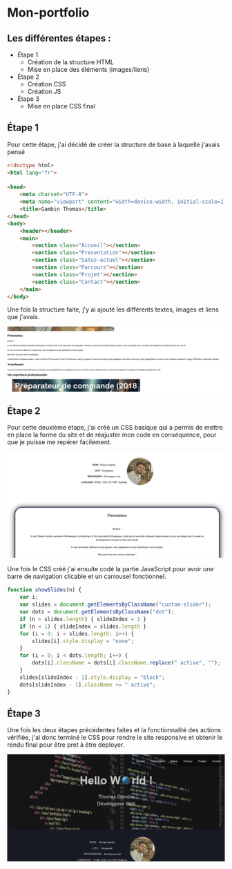 # Mon-portfolio

## Les différentes étapes :

* Étape 1
  * Création de la structure HTML
  * Mise en place des éléments (images/liens)
* Étape 2
  * Création CSS
  * Création JS
* Étape 3
  * Mise en place CSS final

## Étape 1

Pour cette étape, j'ai décidé de créer la structure de base à laquelle j'avais pensé

```html
<!doctype html>
<html lang="fr">

<head>
    <meta charset="UTF-8">
    <meta name="viewport" content="width=device-width, initial-scale=1.0">
    <title>Gambin Thomas</title>
</head>
<body>
    <header></header>
    <main>
        <section class="Accueil"></section>
        <section class="Presentation"></section>
        <section class="Satus-actuel"></section>
        <section class="Parcours"></section>
        <section class="Projet"></section>
        <section class="Contact"></section>
    </main>
</body>
```

Une fois la structure faite, j'y ai ajouté les différents textes, images et liens que j'avais.

![Structure de base](Images/Structure-de-base1.png)

## Étape 2

Pour cette deuxième étape, j'ai créé un CSS basique qui a permis de mettre en place la forme du site et de réajuster mon code en conséquence, pour que je puisse me repérer facilement.

![Css-de-base](Images/css-de-base-1.png)

Une fois le CSS créé j'ai ensuite codé la partie JavaScript pour avoir une barre de navigation clicable et un carrousel fonctionnel.

```javascript
function showSlides(n) {
    var i;
    var slides = document.getElementsByClassName("custom-slider");
    var dots = document.getElementsByClassName("dot");
    if (n > slides.length) { slideIndex = 1 }
    if (n < 1) { slideIndex = slides.length }
    for (i = 0; i < slides.length; i++) {
        slides[i].style.display = "none";
    }
    for (i = 0; i < dots.length; i++) {
        dots[i].className = dots[i].className.replace(" active", "");
    }
    slides[slideIndex - 1].style.display = "block";
    dots[slideIndex - 1].className += " active";
}
```

## Étape 3

Une fois les deux étapes précédentes faites et la fonctionnalité des actions vérifiée, j'ai donc terminé le CSS pour rendre le site responsive et obtenir le rendu final pour être pret à être déployer.

![final](Images/final.png)


